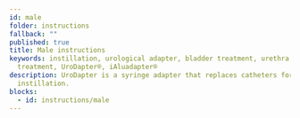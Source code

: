 ```yaml
---
id: male
folder: instructions
fallback: ""
published: true
title: Male instructions
keywords: instillation, urological adapter, bladder treatment, urethra
  treatment, UroDapter®, iAluadapter®
description: UroDapter is a syringe adapter that replaces catheters for bladder
  instillation.
blocks: 
  - id: instructions/male
---
```

